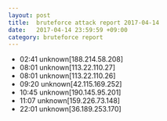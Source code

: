 ```yaml
---
layout: post
title:  bruteforce attack report 2017-04-14
date:   2017-04-14 23:59:59 +09:00
category: bruteforce report
---
```


* 02:41 unknown[188.214.58.208]
* 08:01 unknown[113.22.110.27]
* 08:01 unknown[113.22.110.26]
* 09:20 unknown[42.115.169.252]
* 10:45 unknown[190.145.95.201]
* 11:07 unknown[159.226.73.148]
* 22:01 unknown[36.189.253.170]
